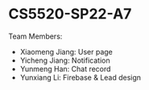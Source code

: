﻿# CS5520-SP22-A7
Team Members:
- Xiaomeng Jiang: User page<br> 
- Yicheng Jiang: Notification<br>
- Yunmeng Han: Chat record<br>
- Yunxiang Li: Firebase & Lead design<br>
